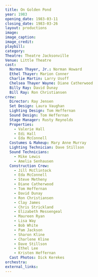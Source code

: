 ```yaml
---
title: On Golden Pond
year: 1983
opening_date: 1983-03-11
closing_date: 1983-03-26
layout: productions
image:
image_caption:
image_credit:
playbill: 
category: 
Theatre: Theatre Jacksonville
Venue: Little Theatre
cast:
  Norman Thayer, Jr.: Norman Howard
  Ethel Thayer: Marion Conner
  Charlie Martin: Larry Usoff
  Chelsea Thayer Wayne: Diane Catherwood
  Billy Ray: David Dunay
  Bill Ray: Ron Christiansen
crew:
  Director: Ray Jensen
  Set Design: Laura Vaughan
  Lighting Design: Tom Heffernan
  Sound Design: Tom Heffernan
  Stage Manager: Rusty Reynolds
  Properties:
    - Valerie Hall
    - Edi Hall
    - Eda McConnell
  Costumes & Makeup: Mary Anne Murray
  Lighting Technician: Dave Stillson
  Sound Technicians:
    - Mike Lewis
    - Amelia Senhausen
  Construction Crew:
    - Jill McClintock
    - Eda McConnell
    - Steve Metheny
    - Diane Catherwood
    - Tom Heffernan
    - David Dunay
    - Ron Christiansen
    - Clay James
    - Chris Strickland
    - Elizabeth Messengeal
    - Maureen Ryan
    - Lisa Way
    - Bob White
    - Pam Jackson
    - Sharon Kline
    - Charlene Kline
    - Dave Stillson
    - Ethel Lee
    - Kristen Heffernan
  Cast Photos: Dick Kerekes
orchestra:
external_links:
---
```


